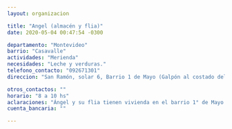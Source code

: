 ```yaml
---
layout: organizacion

title: "Angel (almacén y flia)"
date: 2020-05-04 00:47:54 -0300

departamento: "Montevideo"
barrio: "Casavalle"
actividades: "Merienda"
necesidades: "Leche y verduras."
telefono_contacto: "092671301"
direccion: "San Ramón, solar 6, Barrio 1 de Mayo (Galpón al costado del almacén)"

otros_contactos: ""
horario: "8 a 10 hs"
aclaraciones: "Ángel y su flia tienen vivienda en el barrio 1° de Mayo y tienen un almacén, donde elaboran la comida y panes para la iniciativa (han recibido donaciones) Inicitiva de Ángel y su flia, actualmente funciona a partir de donaciones e ingresos de la flia"
cuenta_bancaria: ""

---
```

